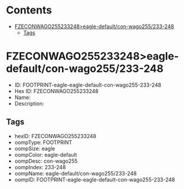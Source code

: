 



Contents
========

* [FZECONWAGO255233248>eagle-default/con-wago255/233-248](#fzeconwago255233248eagle-defaultcon-wago255233-248)
	* [Tags](#tags)

# FZECONWAGO255233248>eagle-default/con-wago255/233-248

- ID: FOOTPRINT-eagle-eagle-default-con-wago255-233-248
- Hex ID: FZECONWAGO255233248
- Name: 
- Description: 

## Tags

- hexID: FZECONWAGO255233248
- oompType: FOOTPRINT
- oompSize: eagle
- oompColor: eagle-default
- oompDesc: con-wago255
- oompIndex: 233-248
- oompName: eagle-default/con-wago255/233-248
- oompID: FOOTPRINT-eagle-eagle-default-con-wago255-233-248
